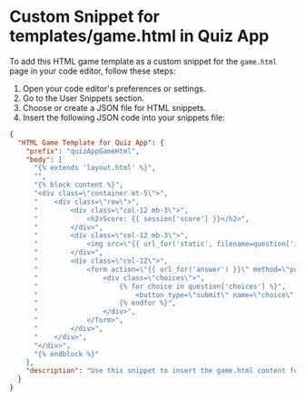 # Custom Snippet for templates/game.html in Quiz App

To add this HTML game template as a custom snippet for the `game.html` page in your code editor, follow these steps:

1. Open your code editor's preferences or settings.
2. Go to the User Snippets section.
3. Choose or create a JSON file for HTML snippets.
4. Insert the following JSON code into your snippets file:

```json
{
  "HTML Game Template for Quiz App": {
    "prefix": "quizAppGameHtml",
    "body": [
      "{% extends 'layout.html' %}",
      "",
      "{% block content %}",
      "<div class=\"container mt-5\">",
      "    <div class=\"row\">",
      "        <div class=\"col-12 mb-3\">",
      "            <h2>Score: {{ session['score'] }}</h2>",
      "        </div>",
      "        <div class=\"col-12 mb-3\">",
      "            <img src=\"{{ url_for('static', filename=question['image_url']) }}\" alt=\"Random Image\" class=\"img-fluid\">",
      "        </div>",
      "        <div class=\"col-12\">",
      "            <form action=\"{{ url_for('answer') }}\" method=\"post\" class=\"d-grid gap-2\">",
      "                <div class=\"choices\">",
      "                    {% for choice in question['choices'] %}",
      "                        <button type=\"submit\" name=\"choice\" value=\"{{ choice.id }}\" class=\"btn btn-primary\">{{ choice.name }}</button>",
      "                    {% endfor %}",
      "                </div>",
      "            </form>",
      "        </div>",
      "    </div>",
      "</div>",
      "{% endblock %}"
    ],
    "description": "Use this snippet to insert the game.html content for the quiz app, which is used to display the game's questions and choices to the player."
  }
}

